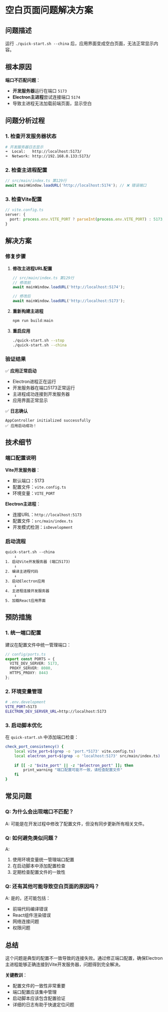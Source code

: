 # 空白页面问题解决方案

## 问题描述

运行 `./quick-start.sh --china` 后，应用界面变成空白页面，无法正常显示内容。

## 根本原因

**端口不匹配问题**：
- **开发服务器**运行在端口 `5173`
- **Electron主进程**尝试连接端口 `5174`
- 导致主进程无法加载前端页面，显示空白

## 问题分析过程

### 1. 检查开发服务器状态
```bash
# 开发服务器日志显示
➜  Local:   http://localhost:5173/
➜  Network: http://192.168.0.133:5173/
```

### 2. 检查主进程配置
```typescript
// src/main/index.ts 第129行
await mainWindow.loadURL('http://localhost:5174'); // ❌ 错误端口
```

### 3. 检查Vite配置
```typescript
// vite.config.ts
server: {
  port: process.env.VITE_PORT ? parseInt(process.env.VITE_PORT) : 5173, // ✅ 正确端口
}
```

## 解决方案

### 修复步骤

1. **修改主进程URL配置**
   ```typescript
   // src/main/index.ts 第129行
   // 修改前
   await mainWindow.loadURL('http://localhost:5174');
   
   // 修改后
   await mainWindow.loadURL('http://localhost:5173');
   ```

2. **重新构建主进程**
   ```bash
   npm run build:main
   ```

3. **重启应用**
   ```bash
   ./quick-start.sh --stop
   ./quick-start.sh --china
   ```

### 验证结果

✅ **应用正常启动**
- Electron进程正在运行
- 开发服务器在端口5173正常运行
- 主进程成功连接到开发服务器
- 应用界面正常显示

✅ **日志确认**
```
AppController initialized successfully
✅ 应用启动成功！
```

## 技术细节

### 端口配置说明

**Vite开发服务器**：
- 默认端口：5173
- 配置文件：`vite.config.ts`
- 环境变量：`VITE_PORT`

**Electron主进程**：
- 连接URL：`http://localhost:5173`
- 配置文件：`src/main/index.ts`
- 开发模式检测：`isDevelopment`

### 启动流程

```
quick-start.sh --china
    ↓
1. 启动Vite开发服务器 (端口5173)
    ↓
2. 编译主进程代码
    ↓
3. 启动Electron应用
    ↓
4. 主进程连接开发服务器
    ↓
5. 加载React应用界面
```

## 预防措施

### 1. 统一端口配置
建议在配置文件中统一管理端口：

```typescript
// config/ports.ts
export const PORTS = {
  VITE_DEV_SERVER: 5173,
  PROXY_SERVER: 8080,
  HTTPS_PROXY: 8443
};
```

### 2. 环境变量管理
```bash
# .env.development
VITE_PORT=5173
ELECTRON_DEV_SERVER_URL=http://localhost:5173
```

### 3. 启动脚本优化
在 `quick-start.sh` 中添加端口检查：

```bash
check_port_consistency() {
    local vite_port=$(grep -o 'port.*5173' vite.config.ts)
    local electron_port=$(grep -o 'localhost:5173' src/main/index.ts)
    
    if [[ -z "$vite_port" || -z "$electron_port" ]]; then
        print_warning "端口配置可能不一致，请检查配置文件"
    fi
}
```

## 常见问题

### Q: 为什么会出现端口不匹配？
A: 可能是在开发过程中修改了配置文件，但没有同步更新所有相关文件。

### Q: 如何避免类似问题？
A: 
1. 使用环境变量统一管理端口配置
2. 在启动脚本中添加配置检查
3. 定期检查配置文件的一致性

### Q: 还有其他可能导致空白页面的原因吗？
A: 是的，还可能包括：
- 前端代码编译错误
- React组件渲染错误
- 网络连接问题
- 权限问题

## 总结

这个问题是典型的配置不一致导致的连接失败。通过修正端口配置，确保Electron主进程能够正确连接到Vite开发服务器，问题得到完全解决。

**关键教训**：
- 配置文件的一致性非常重要
- 端口配置应该集中管理
- 启动脚本应该包含配置验证
- 详细的日志有助于快速定位问题
